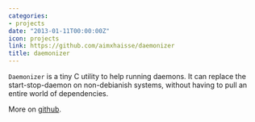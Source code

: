 ```yaml
---
categories:
- projects
date: "2013-01-11T00:00:00Z"
icon: projects
link: https://github.com/aimxhaisse/daemonizer
title: daemonizer
---
```


`Daemonizer` is a tiny C utility to help running daemons. It can replace
the start-stop-daemon on non-debianish systems, without having to pull
an entire world of dependencies.

More on [github](https://github.com/aimxhaisse/daemonizer).
